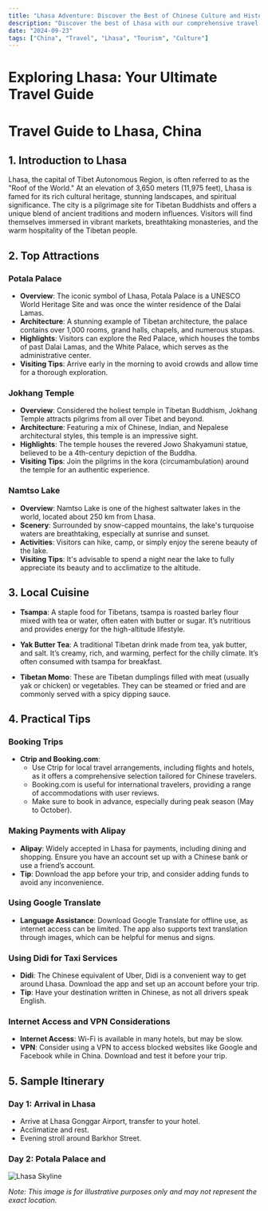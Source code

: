 ```yaml
---
title: "Lhasa Adventure: Discover the Best of Chinese Culture and History"
description: "Discover the best of Lhasa with our comprehensive travel guide. Explore top attractions, savor local cuisine, and get insider tips for an unforgettable Chinese adventure."
date: "2024-09-23"
tags: ["China", "Travel", "Lhasa", "Tourism", "Culture"]
---
```


# Exploring Lhasa: Your Ultimate Travel Guide

# Travel Guide to Lhasa, China

## 1. Introduction to Lhasa
Lhasa, the capital of Tibet Autonomous Region, is often referred to as the "Roof of the World." At an elevation of 3,650 meters (11,975 feet), Lhasa is famed for its rich cultural heritage, stunning landscapes, and spiritual significance. The city is a pilgrimage site for Tibetan Buddhists and offers a unique blend of ancient traditions and modern influences. Visitors will find themselves immersed in vibrant markets, breathtaking monasteries, and the warm hospitality of the Tibetan people.

## 2. Top Attractions

### Potala Palace
- **Overview**: The iconic symbol of Lhasa, Potala Palace is a UNESCO World Heritage Site and was once the winter residence of the Dalai Lamas.
- **Architecture**: A stunning example of Tibetan architecture, the palace contains over 1,000 rooms, grand halls, chapels, and numerous stupas.
- **Highlights**: Visitors can explore the Red Palace, which houses the tombs of past Dalai Lamas, and the White Palace, which serves as the administrative center.
- **Visiting Tips**: Arrive early in the morning to avoid crowds and allow time for a thorough exploration.

### Jokhang Temple
- **Overview**: Considered the holiest temple in Tibetan Buddhism, Jokhang Temple attracts pilgrims from all over Tibet and beyond.
- **Architecture**: Featuring a mix of Chinese, Indian, and Nepalese architectural styles, this temple is an impressive sight.
- **Highlights**: The temple houses the revered Jowo Shakyamuni statue, believed to be a 4th-century depiction of the Buddha.
- **Visiting Tips**: Join the pilgrims in the kora (circumambulation) around the temple for an authentic experience.

### Namtso Lake
- **Overview**: Namtso Lake is one of the highest saltwater lakes in the world, located about 250 km from Lhasa.
- **Scenery**: Surrounded by snow-capped mountains, the lake's turquoise waters are breathtaking, especially at sunrise and sunset.
- **Activities**: Visitors can hike, camp, or simply enjoy the serene beauty of the lake.
- **Visiting Tips**: It's advisable to spend a night near the lake to fully appreciate its beauty and to acclimatize to the altitude.

## 3. Local Cuisine

- **Tsampa**: A staple food for Tibetans, tsampa is roasted barley flour mixed with tea or water, often eaten with butter or sugar. It’s nutritious and provides energy for the high-altitude lifestyle.
  
- **Yak Butter Tea**: A traditional Tibetan drink made from tea, yak butter, and salt. It’s creamy, rich, and warming, perfect for the chilly climate. It’s often consumed with tsampa for breakfast.

- **Tibetan Momo**: These are Tibetan dumplings filled with meat (usually yak or chicken) or vegetables. They can be steamed or fried and are commonly served with a spicy dipping sauce.

## 4. Practical Tips

### Booking Trips
- **Ctrip and Booking.com**: 
  - Use Ctrip for local travel arrangements, including flights and hotels, as it offers a comprehensive selection tailored for Chinese travelers.
  - Booking.com is useful for international travelers, providing a range of accommodations with user reviews.
  - Make sure to book in advance, especially during peak season (May to October).

### Making Payments with Alipay
- **Alipay**: Widely accepted in Lhasa for payments, including dining and shopping. Ensure you have an account set up with a Chinese bank or use a friend’s account.
- **Tip**: Download the app before your trip, and consider adding funds to avoid any inconvenience.

### Using Google Translate
- **Language Assistance**: Download Google Translate for offline use, as internet access can be limited. The app also supports text translation through images, which can be helpful for menus and signs.

### Using Didi for Taxi Services
- **Didi**: The Chinese equivalent of Uber, Didi is a convenient way to get around Lhasa. Download the app and set up an account before your trip.
- **Tip**: Have your destination written in Chinese, as not all drivers speak English.

### Internet Access and VPN Considerations
- **Internet Access**: Wi-Fi is available in many hotels, but may be slow. 
- **VPN**: Consider using a VPN to access blocked websites like Google and Facebook while in China. Download and test it before your trip.

## 5. Sample Itinerary

### Day 1: Arrival in Lhasa
- Arrive at Lhasa Gonggar Airport, transfer to your hotel.
- Acclimatize and rest. 
- Evening stroll around Barkhor Street.

### Day 2: Potala Palace and

<img src="https://source.unsplash.com/1600x900/?Lhasa,cityscape" alt="Lhasa Skyline" loading="lazy">

*Note: This image is for illustrative purposes only and may not represent the exact location.*

